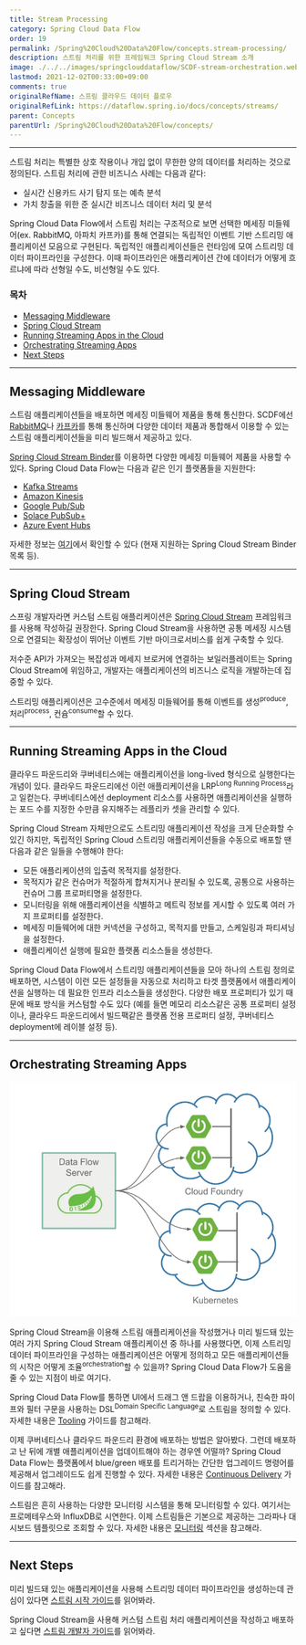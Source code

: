 ```yaml
---
title: Stream Processing
category: Spring Cloud Data Flow
order: 19
permalink: /Spring%20Cloud%20Data%20Flow/concepts.stream-processing/
description: 스트림 처리를 위한 프레임워크 Spring Cloud Stream 소개
image: ./../../images/springclouddataflow/SCDF-stream-orchestration.webp
lastmod: 2021-12-02T00:33:00+09:00
comments: true
originalRefName: 스프링 클라우드 데이터 플로우
originalRefLink: https://dataflow.spring.io/docs/concepts/streams/
parent: Concepts
parentUrl: /Spring%20Cloud%20Data%20Flow/concepts/
---
```


---

스트림 처리는 특별한 상호 작용이나 개입 없이 무한한 양의 데이터를 처리하는 것으로 정의된다. 스트림 처리에 관한 비즈니스 사례는 다음과 같다:

- 실시간 신용카드 사기 탐지 또는 예측 분석
- 가치 창출을 위한 준 실시간 비즈니스 데이터 처리 및 분석

Spring Cloud Data Flow에서 스트림 처리는 구조적으로 보면 선택한 메세징 미들웨어(ex. RabbitMQ, 아파치 카프카)를 통해 연결되는 독립적인 이벤트 기반 스트리밍 애플리케이션 모음으로 구현된다. 독립적인 애플리케이션들은 런타임에 모여 스트리밍 데이터 파이프라인을 구성한다. 이때 파이프라인은 애플리케이션 간에 데이터가 어떻게 흐르냐에 따라 선형일 수도, 비선형일 수도 있다.

### 목차

- [Messaging Middleware](#messaging-middleware)
- [Spring Cloud Stream](#spring-cloud-stream)
- [Running Streaming Apps in the Cloud](#running-streaming-apps-in-the-cloud)
- [Orchestrating Streaming Apps](#orchestrating-streaming-apps)
- [Next Steps](#next-steps)

---

## Messaging Middleware

스트림 애플리케이션들을 배포하면 메세징 미들웨어 제품을 통해 통신한다. SCDF에선 [RabbitMQ](https://www.rabbitmq.com/)나 [카프카](https://kafka.apache.org/)를 통해 통신하며 다양한 데이터 제품과 통합해서 이용할 수 있는 스트림 애플리케이션들을 미리 빌드해서 제공하고 있다.

[Spring Cloud Stream Binder](https://cloud.spring.io/spring-cloud-stream/#binder-implementations)를 이용하면 다양한 메세징 미들웨어 제품을 사용할 수 있다. Spring Cloud Data Flow는 다음과 같은 인기 플랫폼들을 지원한다:

- [Kafka Streams](https://kafka.apache.org/documentation/streams/)
- [Amazon Kinesis](https://aws.amazon.com/kinesis/)
- [Google Pub/Sub](https://cloud.google.com/pubsub/docs/)
- [Solace PubSub+](https://solace.com/software/)
- [Azure Event Hubs](https://azure.microsoft.com/en-us/services/event-hubs/)

자세한 정보는 [여기](https://cloud.spring.io/spring-cloud-stream/#binder-implementations)에서 확인할 수 있다 (현재 지원하는 Spring Cloud Stream Binder 목록 등).

---

## Spring Cloud Stream

스프링 개발자라면 커스텀 스트림 애플리케이션은 [Spring Cloud Stream](https://spring.io/projects/spring-cloud-stream) 프레임워크를 사용해 작성하길 권장한다. Spring Cloud Stream을 사용하면 공통 메세징 시스템으로 연결되는 확장성이 뛰어난 이벤트 기반 마이크로서비스를 쉽게 구축할 수 있다.

저수준 API가 가져오는 복잡성과 메세지 브로커에 연결하는 보일러플레이트는 Spring Cloud Stream에 위임하고, 개발자는 애플리케이션의 비즈니스 로직을 개발하는데 집중할 수 있다.

스트리밍 애플리케이션은 고수준에서 메세징 미들웨어를 통해 이벤트를 생성<sup>produce</sup>, 처리<sup>process</sup>, 컨슘<sup>consume</sup>할 수 있다.

---

## Running Streaming Apps in the Cloud

클라우드 파운드리와 쿠버네티스에는 애플리케이션을 long-lived 형식으로 실행한다는 개념이 있다. 클라우드 파운드리에선 이런 애플리케이션을 LRP<sup>Long Running Process</sup>라고 일컫는다. 쿠버네티스에선 deployment 리소스를 사용하면 애플리케이션을 실행하는 포드 수를 지정한 수만큼 유지해주는 레플리카 셋을 관리할 수 있다.

Spring Cloud Stream 자체만으로도 스트리밍 애플리케이션 작성을 크게 단순화할 수 있긴 하지만, 독립적인 Spring Cloud 스트리밍 애플리케이션들을 수동으로 배포할 땐 다음과 같은 일들을 수행해야 한다:

- 모든 애플리케이션의 입출력 목적지를 설정한다.
- 목적지가 같은 컨슈머가 적절하게 합쳐지거나 분리될 수 있도록, 공통으로 사용하는 컨슈머 그룹 프로퍼티명을 설정한다.
- 모니터링을 위해 애플리케이션을 식별하고 메트릭 정보를 게시할 수 있도록 여러 가지 프로퍼티를 설정한다.
- 메세징 미들웨어에 대한 커넥션을 구성하고, 목적지를 만들고, 스케일링과 파티셔닝을 설정한다.
- 애플리케이션 실행에 필요한 플랫폼 리소스들을 생성한다.

Spring Cloud Data Flow에서 스트리밍 애플리케이션들을 모아 하나의 스트림 정의로 배포하면, 시스템이 이런 모든 설정들을 자동으로 처리하고 타겟 플랫폼에서 애플리케이션을 실행하는 데 필요한 인프라 리소스들을 생성한다. 다양한 배포 프로퍼티가 있기 때문에 배포 방식을 커스텀할 수도 있다 (예를 들면 메모리 리소스같은 공통 프로퍼티 설정이나, 클라우드 파운드리에서 빌드팩같은 플랫폼 전용 프로퍼티 설정, 쿠버네티스 deployment에 레이블 설정 등).

---

## Orchestrating Streaming Apps

![Data Flow Stream Orchestration](./../../images/springclouddataflow/SCDF-stream-orchestration.webp)

Spring Cloud Stream을 이용해 스트림 애플리케이션을 작성했거나 미리 빌드돼 있는 여러 가지 Spring Cloud Stream 애플리케이션 중 하나를 사용했다면, 이제 스트리밍 데이터 파이프라인을 구성하는 애플리케이션은 어떻게 정의하고 모든 애플리케이션들의 시작은 어떻게 조율<sup>orchestration</sup>할 수 있을까? Spring Cloud Data Flow가 도움을 줄 수 있는 지점이 바로 여기다.

Spring Cloud Data Flow를 통하면 UI에서 드래그 앤 드랍을 이용하거나, 친숙한 파이프와 필터 구문을 사용하는 DSL<sup>Domain Specific Language</sup>로 스트림을 정의할 수 있다. 자세한 내용은 [Tooling](../concepts.tooling) 가이드를 참고해라.

이제 쿠버네티스나 클라우드 파운드리 환경에 배포하는 방법은 알아봤다. 그런데 배포하고 난 뒤에 개별 애플리케이션을 업데이트해야 하는 경우엔 어떨까? Spring Cloud Data Flow는 플랫폼에서 blue/green 배포를 트리거하는 간단한 업그레이드 명령어를 제공해서 업그레이드도 쉽게 진행할 수 있다. 자세한 내용은 [Continuous Delivery](../stream-developer-guides.continuous-delivery) 가이드를 참고해라.

스트림은 흔히 사용하는 다양한 모니터링 시스템을 통해 모니터링할 수 있다. 여기서는 프로메테우스와 InfluxDB로 시연한다. 이제 스트림들은 기본으로 제공하는 그라파나 대시보드 템플릿으로 조회할 수 있다. 자세한 내용은 [모니터링](../feature-guides.stream.monitoring) 섹션을 참고해라.

---

## Next Steps

미리 빌드돼 있는 애플리케이션을 사용해 스트리밍 데이터 파이프라인을 생성하는데 관심이 있다면 [스트림 시작 가이드](../stream-developer-guides.getting-started)를 읽어봐라.

Spring Cloud Stream을 사용해 커스텀 스트림 처리 애플리케이션을 작성하고 배포하고 싶다면 [스트림 개발자 가이드](../stream-developer-guides.stream-development)를 읽어봐라.

